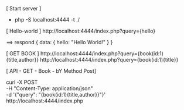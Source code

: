 [ Start server ] 
- php -S localhost:4444 -t ./


[ Hello-world ]
http://localhost:4444/index.php?query={hello}


==> respond
{
    data: {
        hello: "Hello World!"
    }
}


[ GET BOOK ]
http://localhost:4444/index.php?query={book(id:1){title,author}}
http://localhost:4444/index.php?query={book(id:1){title}}


[ API - GET - Book - bY Method Post]

curl -X POST \
-H "Content-Type: application/json" \
-d '{"query": "{book(id:1){title,author}}"}' \
http://localhost:4444/index.php